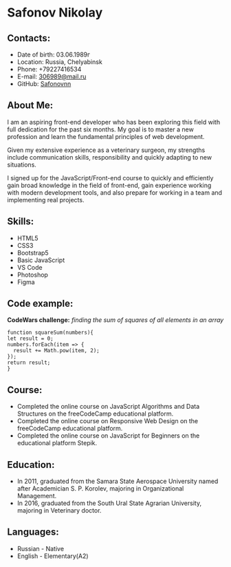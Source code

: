 
# Safonov Nikolay

## Contacts:

- Date of birth: 03.06.1989г
- Location: Russia, Chelyabinsk
- Phone: +79227416534
- E-mail: 306989@mail.ru
- GitHub: [Safonovnn](https://github.com/Safonovnn)

## About Me:

I am an aspiring front-end developer who has been exploring this field with full dedication for the past six months. My goal is to master a new profession and learn the fundamental principles of web development.

Given my extensive experience as a veterinary surgeon, my strengths include communication skills, responsibility and quickly adapting to new situations.

I signed up for the JavaScript/Front-end course to quickly and efficiently gain broad knowledge in the field of front-end, gain experience working with modern development tools, and also prepare for working in a team and implementing real projects.

## Skills:

- HTML5
- CSS3
- Bootstrap5
- Basic JavaScript
- VS Code
- Photoshop
- Figma

## Code example:

**CodeWars challenge:** _finding the sum of squares of all elements in an array_

```
function squareSum(numbers){
let result = 0;
numbers.forEach(item => {
  result += Math.pow(item, 2);
});
return result;
}
```

## Course:

- Completed the online course on JavaScript Algorithms and Data Structures on the freeCodeCamp educational platform.
- Completed the online course on Responsive Web Design on the freeCodeCamp educational platform.
- Completed the online course on JavaScript for Beginners on the educational platform Stepik.

## Education:

- In 2011, graduated from the Samara State Aerospace University named after Academician S. P. Korolev, majoring in Organizational Management.
- In 2016, graduated from the South Ural State Agrarian University, majoring in Veterinary doctor.

## Languages:

- Russian - Native
- English - Elementary(A2)
